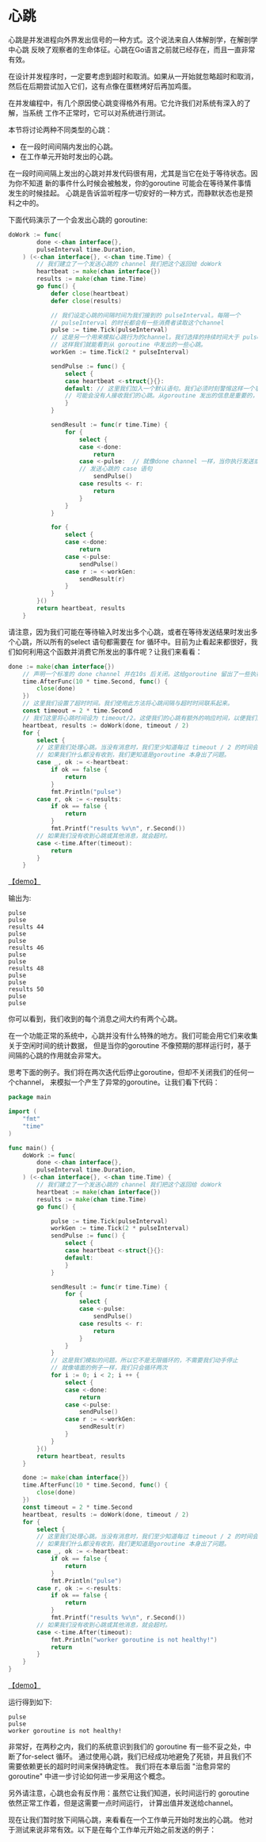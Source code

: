 # 心跳
心跳是并发进程向外界发出信号的一种方式。这个说法来自人体解剖学，在解剖学中心跳
反映了观察者的生命体征。心跳在Go语言之前就已经存在，而且一直非常有效。

在设计并发程序时，一定要考虑到超时和取消。如果从一开始就忽略超时和取消，
然后在后期尝试加入它们，这有点像在蛋糕烤好后再加鸡蛋。

在并发编程中，有几个原因使心跳变得格外有用。它允许我们对系统有深入的了解，当系统
工作不正常时，它可以对系统进行测试。

本节将讨论两种不同类型的心跳：
- 在一段时间间隔内发出的心跳。
- 在工作单元开始时发出的心跳。

在一段时间间隔上发出的心跳对并发代码很有用，尤其是当它在处于等待状态。因为你不知道
新的事件什么时候会被触发，你的goroutine 可能会在等待某件事情发生的时候挂起。
心跳是告诉监听程序一切安好的一种方式，而静默状态也是预料之中的。

下面代码演示了一个会发出心跳的 goroutine:
```go
doWork := func(
		done <-chan interface{},
		pulseInterval time.Duration,
	) (<-chan interface{}, <-chan time.Time) {
		// 我们建立了一个发送心跳的 channel 我们把这个返回给 doWork
		heartbeat := make(chan interface{})
		results := make(chan time.Time)
		go func() {
			defer close(heartbeat)
			defer close(results)

			// 我们设定心跳的间隔时间为我们接到的 pulseInterval。每隔一个
			// pulseInterval 的时长都会有一些消费者读取这个channel
			pulse := time.Tick(pulseInterval)
			// 这是另一个用来模拟心跳行为的channel。我们选择的持续时间大于 pulseInterval,
			// 这样我们就能看到从 goroutine 中发出的一些心跳。
			workGen := time.Tick(2 * pulseInterval)

			sendPulse := func() {
				select {
				case heartbeat <-struct{}{}:
				default: // 这里我们加入一个默认语句。我们必须时刻警惕这样一个事实：
				// 可能会没有人接收我们的心跳。从goroutine 发出的信息是重要的，但心跳却不一定重要。
				}
			}

			sendResult := func(r time.Time) {
				for {
					select {
					case <-done:
						return
					case <-pulse:  // 就像done channel 一样，当你执行发送或接收时，你也需要一个处理并
					// 发送心跳的 case 语句
						sendPulse()
					case results <- r:
						return
					}
				}
			}

			for {
				select {
				case <-done:
					return
				case <-pulse:
					sendPulse()
				case r := <-workGen:
					sendResult(r)
				}
			}
		}()
		return heartbeat, results
	}
```
请注意，因为我们可能在等待输入时发出多个心跳，或者在等待发送结果时发出多个心跳，所以所有的select 语句都需要在
for 循环中。目前为止看起来都很好，我们如何利用这个函数并消费它所发出的事件呢？让我们来看看：
```go
done := make(chan interface{})
	// 声明一个标准的 done channel 并在10s 后关闭。这给goroutine 留出了一些执行逻辑的时间。
	time.AfterFunc(10 * time.Second, func() {
		close(done)
	})
	// 这里我们设置了超时时间。我们使用此方法将心跳间隔与超时时间联系起来。
	const timeout = 2 * time.Second
	// 我们这里将心跳时间设为 timeout/2。这使我们的心跳有额外的响应时间，以便我们的超时不太敏感。
	heartbeat, results := doWork(done, timeout / 2)
	for {
		select {
		// 这里我们处理心跳。当没有消息时，我们至少知道每过 timeout / 2 的时间会从心跳 channel 发出一条消息。
		// 如果我们什么都没有收到，我们更知道是goroutine 本身出了问题。
		case _, ok := <-heartbeat:
			if ok == false {
				return
			}
			fmt.Println("pulse")
		case r, ok := <-results:
			if ok == false {
				return
			}
			fmt.Printf("results %v\n", r.Second())
		// 如果我们没有收到心跳或其他消息，就会超时。
		case <-time.After(timeout):
			return
		}
	}
```
[【demo】](heartbeage_goroutine/hb_goroutine.go)

输出为:
```shell
pulse
pulse
results 44
pulse
pulse
results 46
pulse
pulse
results 48
pulse
pulse
results 50
pulse
pulse
```
你可以看到，我们收到的每个消息之间大约有两个心跳。

在一个功能正常的系统中，心跳并没有什么特殊的地方。我们可能会用它们来收集关于空闲时间的统计数据，
但是当你的goroutine 不像预期的那样运行时，基于间隔的心跳的作用就会非常大。

思考下面的例子。我们将在两次迭代后停止goroutine，但却不关闭我们的任何一个channel，
来模拟一个产生了异常的goroutine。让我们看下代码：
```go
package main

import (
	"fmt"
	"time"
)

func main() {
	doWork := func(
		done <-chan interface{},
		pulseInterval time.Duration,
	) (<-chan interface{}, <-chan time.Time) {
		// 我们建立了一个发送心跳的 channel 我们把这个返回给 doWork
		heartbeat := make(chan interface{})
		results := make(chan time.Time)
		go func() {

			pulse := time.Tick(pulseInterval)
			workGen := time.Tick(2 * pulseInterval)
			sendPulse := func() {
				select {
				case heartbeat <-struct{}{}:
				default:
				}
			}

			sendResult := func(r time.Time) {
				for {
					select {
					case <-pulse:
						sendPulse()
					case results <- r:
						return
					}
				}
			}
			// 这是我们模拟的问题。所以它不是无限循环的，不需要我们动手停止
			// 就像墙面的例子一样，我们只会循环两次
			for i := 0; i < 2; i ++ {
				select {
				case <-done:
					return
				case <-pulse:
					sendPulse()
				case r := <-workGen:
					sendResult(r)
				}
			}
		}()
		return heartbeat, results
	}

	done := make(chan interface{})
	time.AfterFunc(10 * time.Second, func() {
		close(done)
	})
	const timeout = 2 * time.Second
	heartbeat, results := doWork(done, timeout / 2)
	for {
		select {
		// 这里我们处理心跳。当没有消息时，我们至少知道每过 timeout / 2 的时间会从心跳 channel 发出一条消息。
		// 如果我们什么都没有收到，我们更知道是goroutine 本身出了问题。
		case _, ok := <-heartbeat:
			if ok == false {
				return
			}
			fmt.Println("pulse")
		case r, ok := <-results:
			if ok == false {
				return
			}
			fmt.Printf("results %v\n", r.Second())
		// 如果我们没有收到心跳或其他消息，就会超时。
		case <-time.After(timeout):
			fmt.Println("worker goroutine is not healthy!")
			return
		}
	}
}
```
[【demo】](hb_iter/he_iters.go)

运行得到如下:
```shell
pulse
pulse
worker goroutine is not healthy!
```
非常好，在两秒之内，我们的系统意识到我们的 goroutine 有一些不妥之处，中断了for-select 循环。
通过使用心跳，我们已经成功地避免了死锁，并且我们不需要依赖更长的超时时间来保持确定性。
我们将在本章后面 "治愈异常的goroutine" 中进一步讨论如何进一步采用这个概念。

另外请注意，心跳也会有反作用：虽然它让我们知道，长时间运行的 goroutine 依然正常工作着，但是这需要一点时间运行，
计算出值并发送给channel。

现在让我们暂时放下间隔心跳，来看看在一个工作单元开始时发出的心跳。
他对于测试来说非常有效。以下是在每个工作单元开始之前发送的例子：
```go

```


